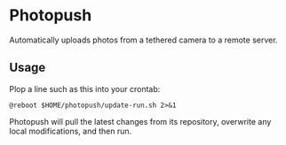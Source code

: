 # Photopush

Automatically uploads photos from a tethered camera to a remote server.

## Usage

Plop a line such as this into your crontab:

`@reboot $HOME/photopush/update-run.sh 2>&1`

Photopush will pull the latest changes from its repository, overwrite any local modifications, and then run.
